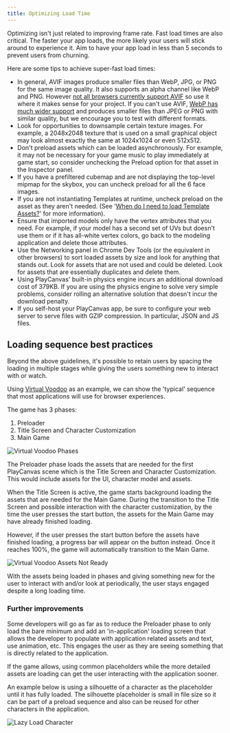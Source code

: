 ```yaml
---
title: Optimizing Load Time
---
```


Optimizing isn't just related to improving frame rate. Fast load times are also critical. The faster your app loads, the more likely your users will stick around to experience it. Aim to have your app load in less than 5 seconds to prevent users from churning.

Here are some tips to achieve super-fast load times:

* In general, AVIF images produce smaller files than WebP, JPG, or PNG for the same image quality. It also supports an alpha channel like WebP and PNG. However [not all browsers currently support AVIF](https://caniuse.com/avif) so use it where it makes sense for your project. If you can't use AVIF, [WebP has much wider support](https://caniuse.com/webp) and produces smaller files than JPEG or PNG with similar quality, but we encourage you to test with different formats.
* Look for opportunities to downsample certain texture images. For example, a 2048x2048 texture that is used on a small graphical object may look almost exactly the same at 1024x1024 or even 512x512.
* Don't preload assets which can be loaded asynchronously. For example, it may not be necessary for your game music to play immediately at game start, so consider unchecking the Preload option for that asset in the Inspector panel.
* If you have a prefiltered cubemap and are not displaying the top-level mipmap for the skybox, you can uncheck preload for all the 6 face images.
* If you are not instantiating Templates at runtime, uncheck preload on the asset as they aren't needed. (See '[When do I need to load Template Assets?][1]' for more information).
* Ensure that imported models only have the vertex attributes that you need. For example, if your model has a second set of UVs but doesn't use them or if it has all-white vertex colors, go back to the modeling application and delete those attributes.
* Use the Networking panel in Chrome Dev Tools (or the equivalent in other browsers) to sort loaded assets by size and look for anything that stands out. Look for assets that are not used and could be deleted. Look for assets that are essentially duplicates and delete them.
* Using PlayCanvas' built-in physics engine incurs an additional download cost of 379KB. If you are using the physics engine to solve very simple problems, consider rolling an alternative solution that doesn't incur the download penalty.
* If you self-host your PlayCanvas app, be sure to configure your web server to serve files with GZIP compression. In particular, JSON and JS files.

## Loading sequence best practices

Beyond the above guidelines, it's possible to retain users by spacing the loading in multiple stages while giving the users something new to interact with or watch.

Using [Virtual Voodoo][2] as an example, we can show the 'typical' sequence that most applications will use for browser experiences.

The game has 3 phases:

1. Preloader
2. Title Screen and Character Customization
3. Main Game

![Virtual Voodoo Phases](/img/user-manual/optimization/loading/virtual-voodoo-phases.jpg)

The Preloader phase loads the assets that are needed for the first PlayCanvas scene which is the Title Screen and Character Customization. This would include assets for the UI, character model and assets.

When the Title Screen is active, the game starts background loading the assets that are needed for the Main Game. During the transition to the Title Screen and possible interaction with the character customization, by the time the user presses the start button, the assets for the Main Game may have already finished loading.

However, if the user presses the start button before the assets have finished loading, a progress bar will appear on the button instead. Once it reaches 100%, the game will automatically transition to the Main Game.

![Virtual Voodoo Assets Not Ready](/img/user-manual/optimization/loading/virtual-voodoo-assets-not-ready.gif)

With the assets being loaded in phases and giving something new for the user to interact with and/or look at periodically, the user stays engaged despite a long loading time.

### Further improvements

Some developers will go as far as to reduce the Preloader phase to only load the bare minimum and add an 'in-application' loading screen that allows the developer to populate with application related assets and text, use animation, etc. This engages the user as they are seeing something that is directly related to the application.

If the game allows, using common placeholders while the more detailed assets are loading can get the user interacting with the application sooner.

An example below is using a silhouette of a character as the placeholder until it has fully loaded. The silhouette placeholder is small in file size so it can be part of a preload sequence and also can be reused for other characters in the application.

![Lazy Load Character](/img/user-manual/optimization/loading/character-load.gif)

[1]: /user-manual/editor/templates/#when-do-i-need-to-load-template-assets
[2]: https://playcanv.as/p/tRUfwVg1/
